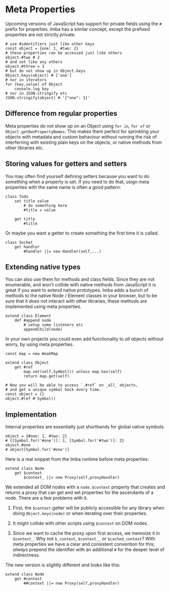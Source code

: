# Meta Properties

Upcoming versions of JavaScript has support for private fields using the `#` prefix for properties. Imba has a similar concept, except the prefixed properties are not strictly private.

```imba
# use #identifiers just like other keys
const object = {one: 1, #two: 2}
# these properties can be accessed just like others
object.#two # 2
# and set like any others
object.#three = 3
# but do not show up in Object.keys
Object.keys(object) # ['one']
# nor in iterators
for [key,value] of Object
    console.log key
# nor in JSON.stringify etc
JSON.stringify(object) # '{"one": 1}'
```

## Difference from regular properties

Meta properties do not show up on an Object using `for in`, `for of` or `Object.getOwnPropertyNames`. This makes them perfect for sprinkling your objects with metadata and custom behaviour without running the risk of interferring with existing plain keys on the objects, or native methods from other libraries etc.

## Storing values for getters and setters

You may often find yourself defining setters because you want to do something when a property is set. If you need to do that, usign meta properties with the same name is often a good pattern:

```imba
class Todo
    set title value
        # do something here
        #title = value
    
    get title
        #title
```
Or maybe you want a getter to create something the first time it is called.

```imba
class Socket
    get handler
        #handler ||= new Handler(self,...)
```

## Extending native types

You can also use them for methods and class fields. Since they are not enumerable, and won't collide with native methods from JavaScript it is great if you want to extend native prototypes. Imba adds a bunch of methods to the native Node / Element classes in your browser, but to be sure that it does not interact with other libraries, these methods are implemented using meta properties.

```imba
extend class Element
    def #append node
        # setup some listeners etc
        appendChild(node)
```

In your own projects you could even add functionality to _all_ objects without worry, by using meta properties.
```imba
const map = new WeakMap

extend class Object
    get #ref
        map.set(self,Symbol()) unless map.has(self)
        return map.get(self)

# Now you will be able to access `.#ref` on _all_ objects,
# and get a unique symbol back every time.
const object = {}
object.#ref # Symbol()
```

## Implementation

Internal properties are essentially just shorthands for global native symbols. 

```imba
object = {#one: 1, #two: 2}
# {[Symbol.for('#one')]: 1, [Symbol.for('#two')]: 2}
object.#one
# object[Symbol.for('#one')]
```
Here is a real snippet from the Imba runtime before meta properties:
```imba
extend class Node
	get $context
		$context_ ||= new Proxy(self,proxyHandler)
```
We extended all DOM nodes with a `node.$context` property that creates and returns a proxy that can get and set properties for the ascendants of a node. There are a few problems with it.

1. First, the `$context` getter will be publicly accessible for any library when doing `Object.keys(node)` or when iterating over their properties.

2. It might collide with other scripts using `$context` on DOM nodes.

3. Since we want to cache the proxy upon first access, we memoize it in `$context_`. Why not `$_context`, `$context__` or `$cached_context`? With meta properties we have a clear and consistent convention for this; _always_ prepend the identifier with an additional `#` for the deeper level of indirectness.

The new version is slightly different and looks like this:
```imba
extend class Node
	get #context
		##context ||= new Proxy(self,proxyHandler)
```
